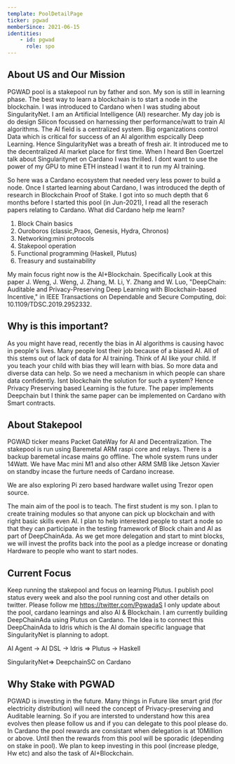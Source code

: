 ```yaml
---
template: PoolDetailPage
ticker: pgwad
memberSince: 2021-06-15
identities: 
    - id: pgwad
      role: spo
---
```


## About US and Our Mission

PGWAD pool is a stakepool run by father and son. My son is still in learning phase. The best way to learn a blockchain is to start a node in the blockchain.
I was introduced to Cardano when I was studing about SingularityNet. I am an Artificial Intelligence (AI) researcher. My day job is do design Silicon focussed on harnessing ther performance/watt to train AI algorithms. The AI field is a centralized system. Big organizations control Data which is critical for success of an AI algorithm espcically Deep Learning. Hence SingularityNet was a breath of fresh air. It introduced me to the decentralized AI market place for first time. When I heard Ben Goertzel talk about Singularitynet on Cardano I was thrilled. I dont want to use the power of my GPU to mine ETH instead I want it to run my AI training. 

So here was a Cardano ecosystem that needed very less power to build a node. Once I started learning about Cardano, I was introduced the depth of research in Blockchain Proof of Stake. I got into so much depth that 6 months before I started this pool (in Jun-2021), I read all the reserach papers relating to Cardano. What did Cardano help me learn? 
1) Block Chain basics 
2) Ouroboros (classic,Praos, Genesis, Hydra, Chronos)
3) Networking:mini protocols
4) Stakepool operation
5) Functional programming (Haskell, Plutus)
6) Treasury and sustainability

My main focus right now is the AI+Blockchain. Specifically Look at this paper J. Weng, J. Weng, J. Zhang, M. Li, Y. Zhang and W. Luo, "DeepChain: Auditable and Privacy-Preserving Deep Learning with Blockchain-based Incentive," in IEEE Transactions on Dependable and Secure Computing, doi: 10.1109/TDSC.2019.2952332.

## Why is this important?

As you might have read, recently the bias in AI algorithms is causing havoc in people's lives. Many people lost their job because of a biased AI. All of this stems out of lack of data for AI training. Think of AI like your child. If you teach your child with bias they will learn with bias. So more data and diverse data can help. So we need a mechanism in which people can share data confidently. Isnt blockchain the solution for such a system?
Hence Privacy Preserving based Learning is the future. The paper implements Deepchain but I think the same paper can be implemented on Cardano with Smart contracts.

## About Stakepool

PGWAD ticker means Packet GateWay for AI and Decentralization.
The stakepool is run using Baremetal ARM raspi core and relays. There is a backup baremetal incase mains go offline. The whole system runs under 14Watt. We have Mac mini M1 and also other ARM SMB like Jetson Xavier on standby incase the furture needs of Cardano increase.  

We are also exploring Pi zero based hardware wallet using Trezor open source.

The main aim of the pool is to teach. The first student is my son. I plan to create training modules so that anyone can pick up blockchain and with right basic skills even AI. I plan to help interested people to start a node so that they can participate in the testing framework of Block chain and AI as part of DeepChainAda.
As we get more delegation and start to mint blocks, we will invest the profits back into the pool as a pledge increase or donating Hardware to people who want to start nodes. 

## Current Focus

Keep running the stakepool and focus on learning Plutus. I publish pool status every week and also the pool running cost and other details on twitter. Please follow me https://twitter.com/PgwadaS
I only update about the pool, cardano learnings and also AI & Blockchain.
I am currently building DeepChainAda using Plutus on Cardano.
The Idea is to connect this DeepChainAda to Idris which is the AI domain specific language that SingularityNet is planning to adopt.


AI Agent -> AI DSL -> Idris => Plutus -> Haskell

SingularityNet=> DeepchainSC on Cardano 


## Why Stake with PGWAD
PGWAD is investing in the future. Many things in Future like smart grid (for electricity distribution) will need the concept of Privacy-preserving and Auditable learning. So if you are intersted to understand how this area evolves then please follow us and if you can delegate to this pool please do. In Cardano the pool rewards are consistant when delegation is at 10Million or above. Until then the rewards from this pool will be sporadic (depending on stake in pool). We plan to keep investing in this pool (increase pledge, Hw etc) and also the task of AI+Blockchain.  





